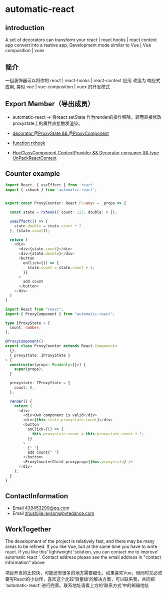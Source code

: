 # automatic-react

## introduction

A set of decorators can transform your react | react hooks | react context app convert into a reative app,
Development mode similar to Vue | Vue composition | vuex

## 简介

一组装饰器可以将你的 react | react-hooks | react-context 应用 改造为 响应式应用,
类似 vue | vue-composition | vuex 的开发模式

## Export Member（导出成员）

- automatic-react -> 将react setState 作为render的操作移除，转而直接修改 proxystate上的属性直接触发渲染。

- [decorator @ProxyState && @ProxyComponent](https://github.com/zhusjfaker/React-Reactive-Proxy-State/wiki/ProxyState-&&-ProxyComponent)
- [function rxhook](https://github.com/zhusjfaker/automatic-react/wiki/function-rxhook) 
- [HocClassComponent ContextProvider && Decorator consumer && type UnPackReactContext](https://github.com/zhusjfaker/automatic-react/wiki/HocClassComponent-ContextProvider-&&-Decorator-consumer-&&-type-UnPackReactContext) 

## Counter example

```typescript
import React, { useEffect } from 'react'
import { rxhook } from 'automatic-react';


export const ProxyCounter: React.FC<any> = _props => {

  const state = rxhook({ count: 123, double: 0 });

  useEffect(() => {
    state.double = state.count * 2
  }, [state.count]);

  return (
    <div>
      <div>{state.count}</div>
      <div>{state.double}</div>
      <button
        onClick={() => {
          state.count = state.count + 1;
        }}
      >
        add count
      </button>
    </div>
  )
}
```

```typescript
import React from "react";
import { ProxyComponent } from "automatic-react";

type IProxyState = {
  count: number;
};

@ProxyComponent()
export class ProxyCounter extends React.Component<
  {},
  { proxystate: IProxyState }
> {
  constructor(props: Readonly<{}>) {
    super(props);
  }

  proxystate: IProxyState = {
    count: 0,
  };

  render() {
    return (
      <div>
        <div>Own component is valid</div>
        <div>{this.state.proxystate.count}</div>
        <button
          onClick={() => {
            this.proxystate.count = this.proxystate.count + 1;
          }}
        >
          {" "}
          add count{" "}
        </button>
        <ProxyCounterChild proxyprop={this.proxystate} />
      </div>
    );
  }
}
```

## ContactInformation
* Email 439453290@qq.com
* Email zhushijie.jayson@bytedance.com

## WorkTogether
<p>
The development of the project is relatively fast, and there may be many areas to be refined. If you like Vue, but at the same time you have to write react. If you like this' lightweight 'solution, you can contact me to improve' automatic react '. Contact address please see the email address in "contact information" above
</p>
<p>
项目开发的比较快，可能还有很多的地方需要细化。如果喜欢Vue，但同时又必须要写React的小伙伴，喜欢这个比较‘轻量级’的解决方案，可以联系我，共同把 ‘automatic-react’ 进行完善。联系地址请看上方的‘联系方式’中的邮箱地址
</p>





